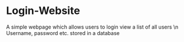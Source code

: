 # Login-Website
 A simple webpage which allows users to login view a list of all users \n
 Username, password etc. stored in a database
